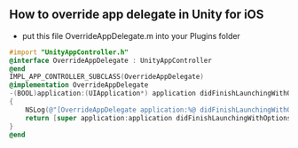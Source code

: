 How to override app delegate in Unity for iOS
---------------------------------------------

- put this file OverrideAppDelegate.m into your Plugins folder
```objective-c
#import "UnityAppController.h"
@interface OverrideAppDelegate : UnityAppController
@end
IMPL_APP_CONTROLLER_SUBCLASS(OverrideAppDelegate)
@implementation OverrideAppDelegate
-(BOOL)application:(UIApplication*) application didFinishLaunchingWithOptions:(NSDictionary*) options
{
    NSLog(@"[OverrideAppDelegate application:%@ didFinishLaunchingWithOptions:%@]", application, options);
    return [super application:application didFinishLaunchingWithOptions:options];
}
@end
```
